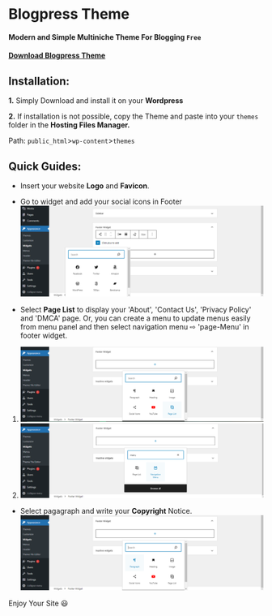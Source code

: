 # Blogpress Theme
#### Modern and Simple Multiniche Theme For Blogging `Free`

#### <a href="https://dl.dropboxusercontent.com/scl/fi/qyb53ryqzy15eshekbu3p/BlogPress.rar?rlkey=q5p3lyiryac6hha1ogtpwqseu">Download Blogpress Theme</a>

## Installation:

**1.** Simply Download and install it on your **Wordpress**

**2.** If installation is not possible, copy the Theme and paste into your `themes` folder in the **Hosting Files Manager.** 

Path: `public_html`>`wp-content`>`themes`

## Quick Guides:


- Insert your website **Logo** and **Favicon**.


- Go to widget and add your social icons in Footer
![img](<img/Screenshot (14).png>)

- Select **Page List** to display your 'About', 'Contact Us', 'Privacy Policy' and 'DMCA' page. Or, you can create a menu to update menus easily from menu panel and then select navigation menu ⇨ 'page-Menu' in footer widget.
1. ![img-1](<img/Screenshot (16).png>)
2. ![img-2](<img/Screenshot (17).png>)

- Select pagagraph and write your **Copyright** Notice.
![img](<img/Screenshot (15).png>)

Enjoy Your Site 😃
